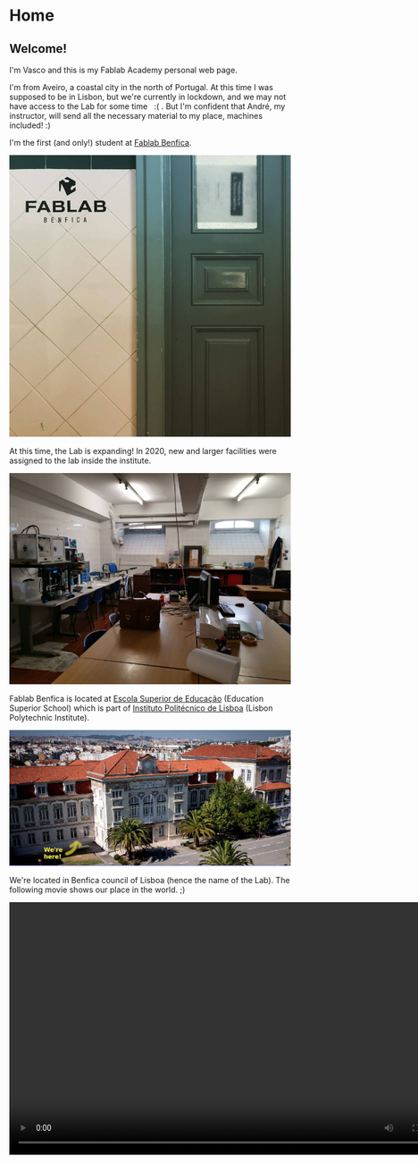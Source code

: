 # Home

## Welcome!

I'm Vasco and this is my Fablab Academy personal web page.

I'm from Aveiro, a coastal city in the north of Portugal. At this time I was supposed to be in Lisbon, but we're currently in lockdown, and we may not have access to the Lab for some time &nbsp;  :( . But I'm confident that André, my instructor, will send all the necessary material to my place, machines included! :)

I'm the first (and only!) student at [Fablab Benfica](https://www.fablabs.io/labs/fablabbenfica).

<!-- imagem -->
![](images/week01/fablab_benfica1.jpg)

At this time, the Lab is expanding! In 2020, new and larger facilities were assigned to the lab inside the institute.

<!-- imagem -->
![](images/week01/fablab_benfica2.jpg)


Fablab Benfica is located at [Escola Superior de Educação](https://www.eselx.ipl.pt/) (Education Superior School) which is part of [Instituto Politécnico de Lisboa](https://www.ipl.pt/) (Lisbon Polytechnic Institute).

<!-- imagem -->
![](images/week01/eselx_v3.jpg)

We're located in Benfica council of Lisboa (hence the name of the Lab). The following movie shows our place in the world. ;)

<video class="center" width="800" height="452" controls>
  <source src="files/ESELxv5.m4v" type="video/mp4">
Your browser does not support the video tag.
</video>
